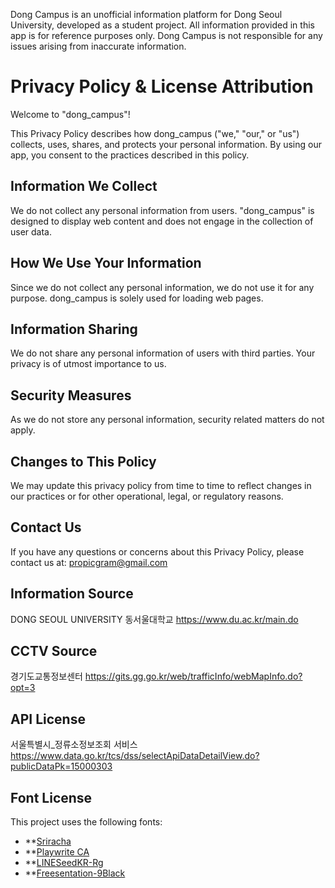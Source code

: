 Dong Campus is an unofficial information platform for Dong Seoul University, developed as a student project.
All information provided in this app is for reference purposes only.
Dong Campus is not responsible for any issues arising from inaccurate information.

# Privacy Policy & License Attribution

Welcome to "dong_campus"!

This Privacy Policy describes how dong_campus ("we," "our," or "us") collects, uses, shares, and protects your personal information. By using our app, you consent to the practices described in this policy.

## Information We Collect

We do not collect any personal information from users. "dong_campus" is designed to display web content and does not engage in the collection of user data.

## How We Use Your Information

Since we do not collect any personal information, we do not use it for any purpose. dong_campus is solely used for loading web pages.

## Information Sharing

We do not share any personal information of users with third parties. Your privacy is of utmost importance to us.

## Security Measures

As we do not store any personal information, security related matters do not apply.

## Changes to This Policy

We may update this privacy policy from time to time to reflect changes in our practices or for other operational, legal, or regulatory reasons.

## Contact Us

If you have any questions or concerns about this Privacy Policy, please contact us at:
propicgram@gmail.com


## Information Source
DONG SEOUL UNIVERSITY
동서울대학교
https://www.du.ac.kr/main.do

## CCTV Source
경기도교통정보센터
https://gits.gg.go.kr/web/trafficInfo/webMapInfo.do?opt=3

## API License
서울특별시_정류소정보조회 서비스
https://www.data.go.kr/tcs/dss/selectApiDataDetailView.do?publicDataPk=15000303

## Font License

This project uses the following fonts:

- **[Sriracha](https://fonts.google.com/specimen/Sriracha)
- **[Playwrite CA](https://fonts.google.com/specimen/Playwrite+CA)
- **[LINESeedKR-Rg](https://seed.line.me/index_kr.html)
- **[Freesentation-9Black](https://freesentation.blog/)


